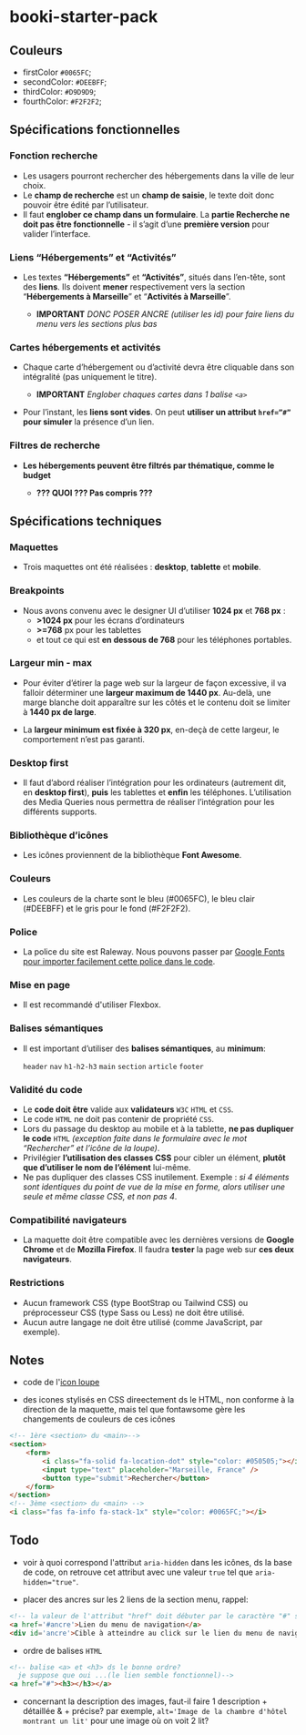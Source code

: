 # booki-starter-pack

## Couleurs

* firstColor `#0065FC`;
* secondColor: `#DEEBFF`;
* thirdColor: `#D9D9D9`;
* fourthColor: `#F2F2F2`;

## Spécifications fonctionnelles

### Fonction recherche

* Les usagers pourront rechercher des hébergements dans la ville de leur choix.
* Le **champ de recherche** est un **champ de saisie**, le texte doit donc pouvoir être édité par l’utilisateur.
* Il faut **englober ce champ dans un formulaire**. La **partie Recherche ne doit pas être fonctionnelle** - il s’agit d’une **première version** pour valider l’interface.

### Liens “Hébergements” et “Activités”

* Les textes **“Hébergements”** et **“Activités”**, situés dans l’en-tête, sont des **liens**. Ils doivent **mener** respectivement vers la section “**Hébergements à Marseille**” et “**Activités à Marseille**”.

  * **IMPORTANT** *DONC POSER ANCRE (utiliser les id) pour faire liens du menu vers les sections plus bas*

### Cartes hébergements et activités

* Chaque carte d’hébergement ou d’activité devra être cliquable dans son intégralité (pas uniquement le titre).

  * **IMPORTANT** *Englober chaques cartes dans 1 balise ``<a>``*

* Pour l’instant, les **liens sont vides**. On peut **utiliser un attribut `href=”#”` pour simuler** la présence d’un lien.

### Filtres de recherche

* **Les hébergements peuvent être filtrés par thématique, comme le budget**

  * **??? QUOI ??? Pas compris ???**

## Spécifications techniques

### Maquettes

* Trois maquettes ont été réalisées : **desktop**, **tablette** et **mobile**.

### Breakpoints

* Nous avons convenu avec le designer UI d’utiliser **1024 px** et **768 px** :
  * **>1024 px** pour les écrans d’ordinateurs
  * **>=768** px pour les tablettes
  * et tout ce qui est **en dessous de 768** pour les téléphones portables.

### Largeur min - max

* Pour éviter d’étirer la page web sur la largeur de façon excessive, il va falloir déterminer une **largeur maximum de 1440 px**. Au-delà, une marge blanche doit apparaître sur les côtés et le contenu doit se limiter à **1440 px de large**.

* La **largeur minimum est fixée à 320 px**, en-deçà de cette largeur, le comportement n’est pas garanti.

### Desktop first

* Il faut d’abord réaliser l’intégration pour les ordinateurs (autrement dit, en **desktop first**), **puis** les tablettes et **enfin** les téléphones. L’utilisation des Media Queries nous permettra de réaliser l’intégration pour les différents supports.

### Bibliothèque d’icônes

* Les icônes proviennent de la bibliothèque **Font Awesome**.

### Couleurs

* Les couleurs de la charte sont le bleu (#0065FC), le bleu clair (#DEEBFF) et le gris pour le fond (#F2F2F2).

### Police

* La police du site est Raleway. Nous pouvons passer par [Google Fonts pour importer facilement cette police dans le code](https://fonts.google.com/specimen/Raleway).

### Mise en page

* Il est recommandé d'utiliser Flexbox.

### Balises sémantiques

* Il est important d’utiliser des **balises sémantiques**, au **minimum**:

  `header`
  `nav`
  `h1-h2-h3`
  `main`
  `section`
  `article`
  `footer`

### Validité du code

* Le **code doit être** valide aux **validateurs** ``W3C`` ``HTML`` et ``CSS``.
* Le code ``HTML`` ne doit pas contenir de propriété ``CSS``.
* Lors du passage du desktop au mobile et à la tablette, **ne pas dupliquer le code** ``HTML`` *(exception faite dans le formulaire avec le mot “Rechercher” et l’icône de la loupe)*.
* Privilégier **l’utilisation des classes CSS** pour cibler un élément, **plutôt que d’utiliser le nom de l’élément** lui-même.
* Ne pas dupliquer des classes CSS inutilement. Exemple : *si 4 éléments sont identiques du point de vue de la mise en forme, alors utiliser une seule et même classe CSS, et non pas 4*.

### Compatibilité navigateurs

* La maquette doit être compatible avec les dernières versions de **Google Chrome** et de **Mozilla Firefox**. Il faudra **tester** la page web sur **ces deux navigateurs**.

### Restrictions

* Aucun framework CSS (type BootStrap ou Tailwind CSS) ou préprocesseur CSS (type Sass ou Less) ne doit être utilisé.
* Aucun autre langage ne doit être utilisé (comme JavaScript, par exemple).

## Notes

* code de l'[icon loupe](https://fontawesome.com/icons/magnifying-glass?f=classic&s=solid)

* des icones stylisés en CSS direectement ds le HTML, non conforme à la direction de la maquette, mais tel que fontawsome gère les changements de couleurs de ces icônes

```html
<!-- 1ère <section> du <main>-->
<section>
    <form>
        <i class="fa-solid fa-location-dot" style="color: #050505;"></i>
        <input type="text" placeholder="Marseille, France" />
        <button type="submit">Rechercher</button>
    </form>
</section>
<!-- 3ème <section> du <main> -->
<i class="fas fa-info fa-stack-1x" style="color: #0065FC;"></i>
```

## Todo

* voir à quoi correspond l'attribut `aria-hidden` dans les icônes, ds la base de code, on retrouve cet attribut avec une valeur `true` tel que `aria-hidden="true"`.

* placer des ancres sur les 2 liens de la section menu, rappel:

```html
<!-- la valeur de l'attribut "href" doit débuter par le caractère "#" suivi de la valeur de l'id inclus ds la balise ciblée par l'ancrage -->
<a href='#ancre'>Lien du menu de navigation</a>
<div id='ancre'>Cible à atteindre au click sur le lien du menu de navigation</div>
```

* ordre de balises `HTML`

```html
<!-- balise <a> et <h3> ds le bonne ordre? 
  je suppose que oui ...(le lien semble fonctionnel)-->
<a href="#"><h3></h3></a>
```

* concernant la description des images, faut-il faire 1 description + détaillée & + précise? par exemple, `alt='Image de la chambre d'hôtel montrant un lit'` pour une image où on voit 2 lit?
